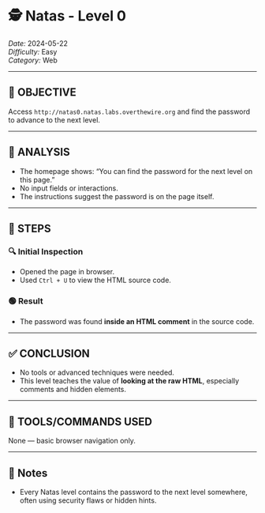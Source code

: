 # 🕵️ Natas - Level 0  
*Date:* 2024-05-22  
*Difficulty:* Easy  
*Category:* Web

---

## 🎯 OBJECTIVE

Access `http://natas0.natas.labs.overthewire.org` and find the password to advance to the next level.

---

## 🔎 ANALYSIS

- The homepage shows: “You can find the password for the next level on this page.”
- No input fields or interactions.
- The instructions suggest the password is on the page itself.

---

## 🧱 STEPS

### 🔍 Initial Inspection

- Opened the page in browser.
- Used `Ctrl + U` to view the HTML source code.

### 🟢 Result

- The password was found **inside an HTML comment** in the source code.

---


## ✅ CONCLUSION

- No tools or advanced techniques were needed.
- This level teaches the value of **looking at the raw HTML**, especially comments and hidden elements.

---

## 🧪 TOOLS/COMMANDS USED

None — basic browser navigation only.

---

## 🧠 Notes

- Every Natas level contains the password to the next level somewhere, often using security flaws or hidden hints.
